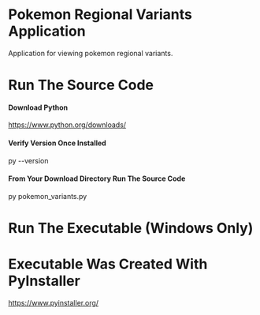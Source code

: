 # Pokemon Regional Variants Application
Application for viewing pokemon regional variants.
# Run The Source Code
#### Download Python
https://www.python.org/downloads/
#### Verify Version Once Installed
py --version
#### From Your Download Directory Run The Source Code
py pokemon_variants.py
# Run The Executable (Windows Only)

# Executable Was Created With PyInstaller
https://www.pyinstaller.org/
